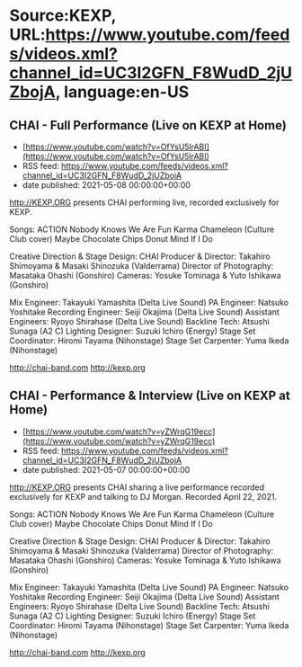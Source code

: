 # Source:KEXP, URL:https://www.youtube.com/feeds/videos.xml?channel_id=UC3I2GFN_F8WudD_2jUZbojA, language:en-US

## CHAI - Full Performance (Live on KEXP at Home)
 - [https://www.youtube.com/watch?v=OfYsU5lrABI](https://www.youtube.com/watch?v=OfYsU5lrABI)
 - RSS feed: https://www.youtube.com/feeds/videos.xml?channel_id=UC3I2GFN_F8WudD_2jUZbojA
 - date published: 2021-05-08 00:00:00+00:00

http://KEXP.ORG presents CHAI performing live, recorded exclusively for KEXP.

Songs:
ACTION
Nobody Knows We Are Fun
Karma Chameleon (Culture Club cover)
Maybe Chocolate Chips
Donut Mind If I Do

Creative Direction & Stage Design: CHAI 
Producer & Director: Takahiro Shimoyama & Masaki Shinozuka (Valderrama)
Director of Photography: Masataka Ohashi (Gonshiro)
Cameras: Yosuke Tominaga & Yuto Ishikawa (Gonshiro)

Mix Engineer: Takayuki Yamashita (Delta Live Sound)
PA Engineer: Natsuko Yoshitake
Recording Engineer: Seiji Okajima (Delta Live Sound)
Assistant Engineers: Ryoyo Shirahase (Delta Live Sound)
Backline Tech: Atsushi Sunaga (A2 C)
Lighting Designer: Suzuki Ichiro (Energy)
Stage Set Coordinator: Hiromi Tayama (Nihonstage)
Stage Set Carpenter: Yuma Ikeda (Nihonstage)

http://chai-band.com
http://kexp.org

## CHAI - Performance & Interview (Live on KEXP at Home)
 - [https://www.youtube.com/watch?v=yZWrqG19ecc](https://www.youtube.com/watch?v=yZWrqG19ecc)
 - RSS feed: https://www.youtube.com/feeds/videos.xml?channel_id=UC3I2GFN_F8WudD_2jUZbojA
 - date published: 2021-05-07 00:00:00+00:00

http://KEXP.ORG presents CHAI sharing a live performance recorded exclusively for KEXP and talking to DJ Morgan. Recorded April 22, 2021.

Songs:
ACTION
Nobody Knows We Are Fun
Karma Chameleon (Culture Club cover)
Maybe Chocolate Chips
Donut Mind If I Do

Creative Direction & Stage Design: CHAI 
Producer & Director: Takahiro Shimoyama & Masaki Shinozuka (Valderrama)
Director of Photography: Masataka Ohashi (Gonshiro)
Cameras: Yosuke Tominaga & Yuto Ishikawa (Gonshiro)

Mix Engineer: Takayuki Yamashita (Delta Live Sound)
PA Engineer: Natsuko Yoshitake
Recording Engineer: Seiji Okajima (Delta Live Sound)
Assistant Engineers: Ryoyo Shirahase (Delta Live Sound)
Backline Tech: Atsushi Sunaga (A2 C)
Lighting Designer: Suzuki Ichiro (Energy)
Stage Set Coordinator: Hiromi Tayama (Nihonstage)
Stage Set Carpenter: Yuma Ikeda (Nihonstage)

http://chai-band.com
http://kexp.org

